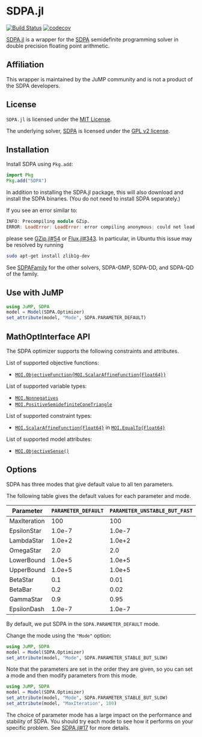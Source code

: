 # SDPA.jl

[![Build Status](https://github.com/jump-dev/SDPA.jl/workflows/CI/badge.svg?branch=master)](https://github.com/jump-dev/SDPA.jl/actions?query=workflow%3ACI)
[![codecov](https://codecov.io/gh/jump-dev/SDPA.jl/branch/master/graph/badge.svg)](https://codecov.io/gh/jump-dev/SDPA.jl)

[SDPA.jl](https://github.com/jump-dev/SDPA.jl) is a wrapper for the
[SDPA](http://sdpa.sourceforge.net/) semidefinite programming solver in double
precision floating point arithmetic.

## Affiliation

This wrapper is maintained by the JuMP community and is not a product of the
SDPA developers.

## License

`SDPA.jl` is licensed under the [MIT License](https://github.com/jump-dev/SDPA.jl/blob/master/LICENSE.md).

The underlying solver, [SDPA](http://sdpa.sourceforge.net/) is licensed
under the [GPL v2 license](https://www.gnu.org/licenses/old-licenses/gpl-2.0.en.html).

## Installation

Install SDPA using `Pkg.add`:
```julia
import Pkg
Pkg.add("SDPA")
```

In addition to installing the SDPA.jl package, this will also download and
install the SDPA binaries. (You do not need to install SDPA separately.)

If you see an error similar to:
```julia
INFO: Precompiling module GZip.
ERROR: LoadError: LoadError: error compiling anonymous: could not load library "libz"
```
please see [GZip.jl#54](https://github.com/JuliaIO/GZip.jl/issues/54) or [Flux.jl#343](https://github.com/FluxML/Flux.jl/issues/343). In particular, in Ubuntu this issue may be resolved by running
```bash
sudo apt-get install zlib1g-dev
```

See [SDPAFamily](https://github.com/ericphanson/SDPAFamily.jl) for the other
solvers, SDPA-GMP, SDPA-DD, and SDPA-QD of the family.

## Use with JuMP

```julia
using JuMP, SDPA
model = Model(SDPA.Optimizer)
set_attribute(model, "Mode", SDPA.PARAMETER_DEFAULT)
```

## MathOptInterface API

The SDPA optimizer supports the following constraints and attributes.

List of supported objective functions:

 * [`MOI.ObjectiveFunction{MOI.ScalarAffineFunction{Float64}}`](@ref)

List of supported variable types:

 * [`MOI.Nonnegatives`](@ref)
 * [`MOI.PositiveSemidefiniteConeTriangle`](@ref)

List of supported constraint types:

 * [`MOI.ScalarAffineFunction{Float64}`](@ref) in [`MOI.EqualTo{Float64}`](@ref)

List of supported model attributes:

 * [`MOI.ObjectiveSense()`](@ref)

## Options

SDPA has three modes that give default value to all ten parameters.

The following table gives the default values for each parameter and mode.

| Parameter    | `PARAMETER_DEFAULT` | `PARAMETER_UNSTABLE_BUT_FAST` | `PARAMETER_STABLE_BUT_SLOW` |
| ------------ | ------- | ------ | ------ |
| MaxIteration | 100     | 100    | 1000   |
| EpsilonStar  | 1.0e-7  | 1.0e-7 | 1.0e-7 |
| LambdaStar   | 1.0e+2  | 1.0e+2 | 1.0e+4 |
| OmegaStar    | 2.0     | 2.0    | 2.0    |
| LowerBound   | 1.0e+5  | 1.0e+5 | 1.0e+5 |
| UpperBound   | 1.0e+5  | 1.0e+5 | 1.0e+5 |
| BetaStar     | 0.1     | 0.01   | 0.1    |
| BetaBar      | 0.2     | 0.02   | 0.3    |
| GammaStar    | 0.9     | 0.95   | 0.8    |
| EpsilonDash  | 1.0e-7  | 1.0e-7 | 1.0e-7 |

By default, we put SDPA in the `SDPA.PARAMETER_DEFAULT` mode.

Change the mode using the `"Mode"` option:
```julia
using JuMP, SDPA
model = Model(SDPA.Optimizer)
set_attribute(model, "Mode", SDPA.PARAMETER_STABLE_BUT_SLOW)
```

Note that the parameters are set in the order they are given, so you can set
a mode and then modify parameters from this mode.

```julia
using JuMP, SDPA
model = Model(SDPA.Optimizer)
set_attribute(model, "Mode", SDPA.PARAMETER_STABLE_BUT_SLOW)
set_attribute(model, "MaxIteration", 100)
```

The choice of parameter mode has a large impact on the performance
and stability of SDPA. You should try each mode to see how it performs on
your specific problem. See [SDPA.jl#17](https://github.com/jump-dev/SDPA.jl/issues/17)
for more details.
